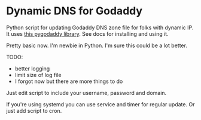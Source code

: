 # Dynamic DNS for Godaddy
Python script for updating Godaddy DNS zone file for folks with dynamic IP. It uses [this pygodaddy library](https://github.com/observerss/pygodaddy). See docs for installing and using it.

Pretty basic now. I'm newbie in Python. I'm sure this could be a lot better.

TODO:
  - better logging
  - limit size of log file
  - I forgot now but there are more things to do

Just edit script to include your username, password and domain.

If you're using systemd you can use service and timer for regular update. Or just add script to cron.
